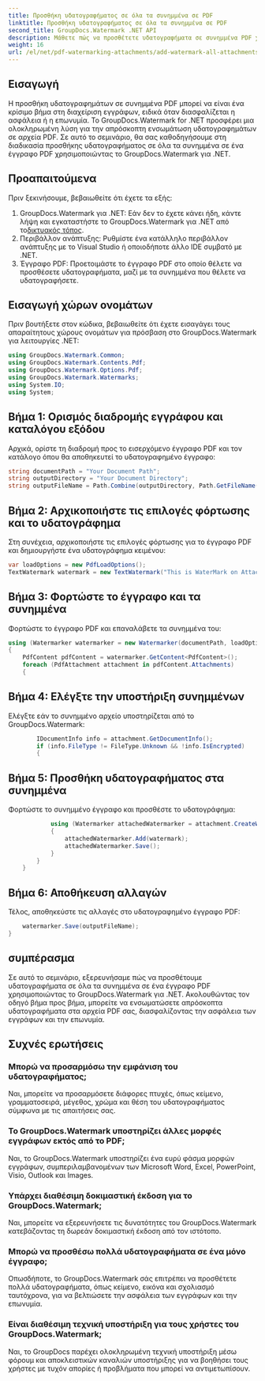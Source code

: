 ```yaml
---
title: Προσθήκη υδατογραφήματος σε όλα τα συνημμένα σε PDF
linktitle: Προσθήκη υδατογραφήματος σε όλα τα συνημμένα σε PDF
second_title: GroupDocs.Watermark .NET API
description: Μάθετε πώς να προσθέτετε υδατογραφήματα σε συνημμένα PDF χρησιμοποιώντας το GroupDocs.Watermark για .NET. Ασφαλίστε εύκολα τα έγγραφά σας με προσαρμοσμένα υδατογραφήματα.
weight: 16
url: /el/net/pdf-watermarking-attachments/add-watermark-all-attachments-pdf/
---
```

## Εισαγωγή
Η προσθήκη υδατογραφημάτων σε συνημμένα PDF μπορεί να είναι ένα κρίσιμο βήμα στη διαχείριση εγγράφων, ειδικά όταν διασφαλίζεται η ασφάλεια ή η επωνυμία. Το GroupDocs.Watermark for .NET προσφέρει μια ολοκληρωμένη λύση για την απρόσκοπτη ενσωμάτωση υδατογραφημάτων σε αρχεία PDF. Σε αυτό το σεμινάριο, θα σας καθοδηγήσουμε στη διαδικασία προσθήκης υδατογραφήματος σε όλα τα συνημμένα σε ένα έγγραφο PDF χρησιμοποιώντας το GroupDocs.Watermark για .NET.
## Προαπαιτούμενα
Πριν ξεκινήσουμε, βεβαιωθείτε ότι έχετε τα εξής:
1.  GroupDocs.Watermark για .NET: Εάν δεν το έχετε κάνει ήδη, κάντε λήψη και εγκαταστήστε το GroupDocs.Watermark για .NET από το[δικτυακός τόπος](https://releases.groupdocs.com/Watermark/net/).
2. Περιβάλλον ανάπτυξης: Ρυθμίστε ένα κατάλληλο περιβάλλον ανάπτυξης με το Visual Studio ή οποιοδήποτε άλλο IDE συμβατό με .NET.
3. Έγγραφο PDF: Προετοιμάστε το έγγραφο PDF στο οποίο θέλετε να προσθέσετε υδατογραφήματα, μαζί με τα συνημμένα που θέλετε να υδατογραφήσετε.

## Εισαγωγή χώρων ονομάτων
Πριν βουτήξετε στον κώδικα, βεβαιωθείτε ότι έχετε εισαγάγει τους απαραίτητους χώρους ονομάτων για πρόσβαση στο GroupDocs.Watermark για λειτουργίες .NET:
```csharp
using GroupDocs.Watermark.Common;
using GroupDocs.Watermark.Contents.Pdf;
using GroupDocs.Watermark.Options.Pdf;
using GroupDocs.Watermark.Watermarks;
using System.IO;
using System;
```
## Βήμα 1: Ορισμός διαδρομής εγγράφου και καταλόγου εξόδου
Αρχικά, ορίστε τη διαδρομή προς το εισερχόμενο έγγραφο PDF και τον κατάλογο όπου θα αποθηκευτεί το υδατογραφημένο έγγραφο:
```csharp
string documentPath = "Your Document Path";
string outputDirectory = "Your Document Directory";
string outputFileName = Path.Combine(outputDirectory, Path.GetFileName(documentPath));
```
## Βήμα 2: Αρχικοποιήστε τις επιλογές φόρτωσης και το υδατογράφημα
Στη συνέχεια, αρχικοποιήστε τις επιλογές φόρτωσης για το έγγραφο PDF και δημιουργήστε ένα υδατογράφημα κειμένου:
```csharp
var loadOptions = new PdfLoadOptions();
TextWatermark watermark = new TextWatermark("This is WaterMark on Attachment", new Font("Arial", 19));
```
## Βήμα 3: Φορτώστε το έγγραφο και τα συνημμένα
Φορτώστε το έγγραφο PDF και επαναλάβετε τα συνημμένα του:
```csharp
using (Watermarker watermarker = new Watermarker(documentPath, loadOptions))
{
    PdfContent pdfContent = watermarker.GetContent<PdfContent>();
    foreach (PdfAttachment attachment in pdfContent.Attachments)
    {
```
## Βήμα 4: Ελέγξτε την υποστήριξη συνημμένων
Ελέγξτε εάν το συνημμένο αρχείο υποστηρίζεται από το GroupDocs.Watermark:
```csharp
        IDocumentInfo info = attachment.GetDocumentInfo();
        if (info.FileType != FileType.Unknown && !info.IsEncrypted)
        {
```
## Βήμα 5: Προσθήκη υδατογραφήματος στα συνημμένα
Φορτώστε το συνημμένο έγγραφο και προσθέστε το υδατογράφημα:
```csharp
            using (Watermarker attachedWatermarker = attachment.CreateWatermarker())
            {
                attachedWatermarker.Add(watermark);
                attachedWatermarker.Save();
            }
        }
    }
```
## Βήμα 6: Αποθήκευση αλλαγών
Τέλος, αποθηκεύστε τις αλλαγές στο υδατογραφημένο έγγραφο PDF:
```csharp
    watermarker.Save(outputFileName);
}
```

## συμπέρασμα
Σε αυτό το σεμινάριο, εξερευνήσαμε πώς να προσθέτουμε υδατογραφήματα σε όλα τα συνημμένα σε ένα έγγραφο PDF χρησιμοποιώντας το GroupDocs.Watermark για .NET. Ακολουθώντας τον οδηγό βήμα προς βήμα, μπορείτε να ενσωματώσετε απρόσκοπτα υδατογραφήματα στα αρχεία PDF σας, διασφαλίζοντας την ασφάλεια των εγγράφων και την επωνυμία.
## Συχνές ερωτήσεις
### Μπορώ να προσαρμόσω την εμφάνιση του υδατογραφήματος;
Ναι, μπορείτε να προσαρμόσετε διάφορες πτυχές, όπως κείμενο, γραμματοσειρά, μέγεθος, χρώμα και θέση του υδατογραφήματος σύμφωνα με τις απαιτήσεις σας.
### Το GroupDocs.Watermark υποστηρίζει άλλες μορφές εγγράφων εκτός από το PDF;
Ναι, το GroupDocs.Watermark υποστηρίζει ένα ευρύ φάσμα μορφών εγγράφων, συμπεριλαμβανομένων των Microsoft Word, Excel, PowerPoint, Visio, Outlook και Images.
### Υπάρχει διαθέσιμη δοκιμαστική έκδοση για το GroupDocs.Watermark;
Ναι, μπορείτε να εξερευνήσετε τις δυνατότητες του GroupDocs.Watermark κατεβάζοντας τη δωρεάν δοκιμαστική έκδοση από τον ιστότοπο.
### Μπορώ να προσθέσω πολλά υδατογραφήματα σε ένα μόνο έγγραφο;
Οπωσδήποτε, το GroupDocs.Watermark σάς επιτρέπει να προσθέτετε πολλά υδατογραφήματα, όπως κείμενο, εικόνα και σχολιασμό ταυτόχρονα, για να βελτιώσετε την ασφάλεια των εγγράφων και την επωνυμία.
### Είναι διαθέσιμη τεχνική υποστήριξη για τους χρήστες του GroupDocs.Watermark;
Ναι, το GroupDocs παρέχει ολοκληρωμένη τεχνική υποστήριξη μέσω φόρουμ και αποκλειστικών καναλιών υποστήριξης για να βοηθήσει τους χρήστες με τυχόν απορίες ή προβλήματα που μπορεί να αντιμετωπίσουν.